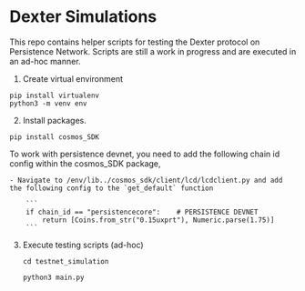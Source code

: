 # Dexter Simulations

This repo contains helper scripts for testing the Dexter protocol on Persistence Network. Scripts are still a work in progress and are executed in an ad-hoc manner.

1. Create virtual environment

```
pip install virtualenv
python3 -m venv env
```

2. Install packages.

```
pip install cosmos_SDK
```

To work with persistence devnet, you need to add the following chain id config within the cosmos_SDK package,

    - Navigate to /env/lib../cosmos_sdk/client/lcd/lcdclient.py and add the following config to the `get_default` function

        ```
        if chain_id == "persistencecore":    # PERSISTENCE DEVNET
            return [Coins.from_str("0.15uxprt"), Numeric.parse(1.75)]
        ```

3. Execute testing scripts (ad-hoc)

   ```
   cd testnet_simulation
   ```

   ```
   python3 main.py
   ```
